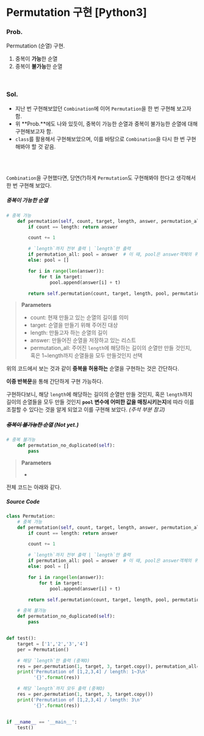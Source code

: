 # Permutation 구현 [Python3]  

### Prob.

Permutation (순열) 구현.

1. 중복이 **가능**한 순열
2. 중복이 **불가능**한 순열

<br/>

### Sol.

* 지난 번 구현해보았던 `Combination`에 이어 `Permutation`을 한 번 구현해 보고자 함.
* 위 **Prob.**에도 나와 있듯이, 중복이 가능한 순열과 중복이 불가능한 순열에 대해 구현해보고자 함.
* `class`를 활용해서 구현해보았으며, 이를 바탕으로 `Combination`을 다시 한 번 구현해봐야 할 것 같음.

<br/>

<br/>

`Combination`을 구현했다면, 당연(?)하게 `Permutation`도 구현해봐야 한다고 생각해서 한 번 구현해 보았다.



##### 중복이 가능한 순열

```python
# 중복 가능
    def permutation(self, count, target, length, answer, permutation_all=False):
        if count == length: return answer

        count += 1

        # `length`까지 전부 출력 | `length`만 출력
        if permutation_all: pool = answer  # 이 때, pool은 answer객체의 위치를 가리키기만 한다.
        else: pool = []

        for i in range(len(answer)):
            for t in target:
                pool.append(answer[i] + t)

        return self.permutation(count, target, length, pool, permutation_all=permutation_all)
```

>  **Parameters**
>
> - count: 현재 만들고 있는 순열의 길이를 의미
> - target: 순열을 만들기 위해 주어진 대상
> - length: 만들고자 하는 순열의 길이
> - answer: 만들어진 순열을 저장하고 있는 리스트
> - permutation_all: 주어진 `length`에 해당하는 길이의 순열만 만들 것인지, 혹은 1~length까지 순열들을 모두 만들것인지 선택



위의 코드에서 보는 것과 같이 **중복을 허용하는** 순열을 구현하는 것은 간단하다.

**이중 반복문**을 통해 간단하게 구현 가능하다.

구현하다보니, 해당 `length`에 해당하는 길이의 순열만 만들 것인지, 혹은 `length`까지 길이의 순열들을 모두 만들 것인지 **`pool` 변수에 어떠한 값을 매칭시키는지**에 따라 이를 조절할 수 있다는 것을 알게 되었고 이를 구현해 보았다. *(주석 부분 참고)*



##### ~~중복이 불가능한 순열~~ (Not yet.)

```python
# 중복 불가능
    def permutation_no_duplicated(self):
        pass
```

> **Parameters**
>
> - 







전체 코드는 아래와 같다.



##### Source Code

```python
class Permutation:
    # 중복 가능
    def permutation(self, count, target, length, answer, permutation_all=False):
        if count == length: return answer

        count += 1

        # `length`까지 전부 출력 | `length`만 출력
        if permutation_all: pool = answer  # 이 때, pool은 answer객체의 위치를 가리키기만 한다.
        else: pool = []

        for i in range(len(answer)):
            for t in target:
                pool.append(answer[i] + t)

        return self.permutation(count, target, length, pool, permutation_all=permutation_all)

    # 중복 불가능
    def permutation_no_duplicated(self):
        pass


def test():
    target = ['1','2','3','4']
    per = Permutation()

    # 해당 `length`만 출력 (중복O)
    res = per.permutation(1, target, 3, target.copy(), permutation_all=True)  # copy()가 없다면, 동일한 객체를 참조하게 된다.
    print('Permutation of [1,2,3,4] / length: 1~3\n'
          '{}'.format(res))

    # 해당 `length`까지 모두 출력 (중복O)
    res = per.permutation(1, target, 3, target.copy())
    print('Permutation of [1,2,3,4] / length: 3\n'
          '{}'.format(res))


if __name__ == '__main__':
    test()

```

